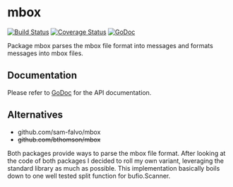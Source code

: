 mbox
====
[![Build Status](https://travis-ci.org/blabber/mbox.svg?branch=master)](https://travis-ci.org/blabber/mbox)
[![Coverage Status](https://coveralls.io/repos/blabber/mbox/badge.svg)](https://coveralls.io/r/blabber/mbox)
[![GoDoc](https://godoc.org/github.com/blabber/mbox?status.svg)](https://godoc.org/github.com/blabber/mbox)

Package mbox parses the mbox file format into messages and formats messages into
mbox files.

Documentation
-------------
Please refer to [GoDoc](https://godoc.org/github.com/blabber/mbox) for the API
documentation.

Alternatives
------------
* github.com/sam-falvo/mbox
* ~~github.com/bthomson/mbox~~

Both packages provide ways to parse the mbox file format. After looking at the
code of both packages I decided to roll my own variant, leveraging the standard
library as much as possible. This implementation basically boils down to one
well tested split function for bufio.Scanner.
